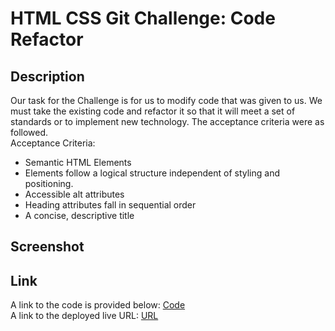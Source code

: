 # HTML CSS Git Challenge: Code Refactor

## Description
Our task for the Challenge is for us to modify code that was given to us. We must take the existing code and refactor it so that it will meet a set of standards or to implement new technology. The acceptance criteria were as followed.
<br>
Acceptance Criteria:
- Semantic HTML Elements
- Elements follow a logical structure independent of styling and positioning.
- Accessible alt attributes
- Heading attributes fall in sequential order
- A concise, descriptive title

## Screenshot

## Link
A link to the code is provided below: [Code](https://jgarcia45.github.io/code-refactor-challenge/)
<br>
A link to the deployed live URL: [URL](https://jgarcia45.github.io/code-refactor-challenge/)